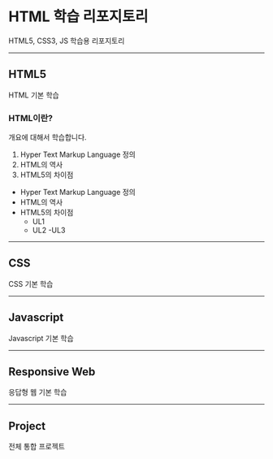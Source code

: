 # HTML 학습 리포지토리
HTML5, CSS3, JS 학습용 리포지토리

------------

## HTML5
HTML 기본 학습

### HTML이란?
개요에 대해서 학습합니다.

1. Hyper Text Markup Language 정의
2. HTML의 역사
3. HTML5의 차이점

- Hyper Text Markup Language 정의
- HTML의 역사
- HTML5의 차이점
  - UL1
  - UL2
      -UL3


---------------

## CSS
CSS 기본 학습

----------------

## Javascript
Javascript 기본 학습

----------------

## Responsive Web
응답형 웹 기본 학습

-----------------

## Project
전체 통합 프로젝트
